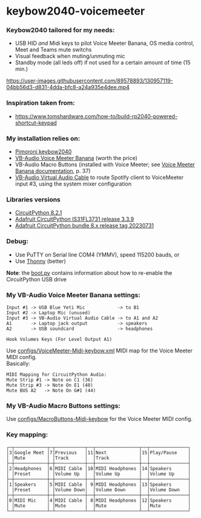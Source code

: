# keybow2040-voicemeeter

### Keybow2040 tailored for my needs:

  - USB HID *and* Midi keys to pilot Voice Meeter Banana, OS media control, Meet and Teams mute switchs
  - Visual feedback when muting/unmuting mic
  - Standby mode (all leds off) if not used for a certain amount of time (15 min.)

https://user-images.githubusercontent.com/89578893/130957119-04bb56d3-d831-4dda-bfc8-a24a935e4dee.mp4


### Inspiration taken from:

- https://www.tomshardware.com/how-to/build-rp2040-powered-shortcut-keypad


### My installation relies on:

- [Pimoroni keybow2040](https://shop.pimoroni.com/products/keybow-2040)
- [VB-Audio Voice Meeter Banana](https://vb-audio.com/Voicemeeter/banana.htm) (worth the price)  
- VB-Audio Macro Buttons (installed with Voice Meeter; see [Voice Meeter Banana documentation](https://vb-audio.com/Voicemeeter/VoicemeeterBanana_UserManual.pdf), p. 37)
- [VB-Audio Virtual Audio Cable](https://vb-audio.com/Cable/index.htm) to route Spotify client to VoiceMeeter input #3, using the system mixer configuration 


### Libraries versions

- [CircuitPython 8.2.1](https://circuitpython.org/board/pimoroni_keybow2040/)
- [Adafruit CircuitPython IS31FL3731 release 3.3.9]( https://github.com/adafruit/Adafruit_CircuitPython_IS31FL3731)
- [Adafruit CircuitPython bundle 8.x release tag 20230731](https://github.com/adafruit/Adafruit_CircuitPython_Bundle/releases/tag/20230731)


### Debug:

- Use PuTTY on Serial line COM4 (YMMV), speed 115200 bauds, or
- Use [Thonny](https://thonny.org/) (better)

**Note**: the [boot.py](./boot.py) contains information about how to re-enable the CircuitPython USB drive


### My VB-Audio Voice Meeter Banana settings:

    Input #1 -> USB Blue Yeti Mic            -> to B1
    Input #2 -> Laptop Mic (unused)
    Input #3 -> VB-Audio Virtual Audio Cable -> to A1 and A2
    A1       -> Laptop jack output           -> speakers
    A2       -> USB soundcard                -> headphones

    Hook Volumes Keys (For Level Output A1)

Use [configs/VoiceMeeter-Midi-keybow.xml](configs/VoiceMeeter-Midi-keybow.xml) MIDI map for the Voice Meeter MIDI config.  
Basically:

    MIDI Mapping for CircuitPython Audio:
    Mute Strip #1 -> Note on C1 (36)
    Mute Strip #3 -> Note On E1 (40)
    Mute BUS A2   -> Note On G#1 (44)


### My VB-Audio Macro Buttons settings:

Use [configs/MacroButtons-Midi-keybow](configs/MacroButtons-Midi-keybow) for the Voice Meeter MIDI config.


### Key mapping:

    ┌─┬────────────┬─┬───────────┬──┬────────────────┬──┬──────────────┐
    │3│Google Meet │7│Previous   │11│Next            │15│Play/Pause    │
    │ │Mute        │ │Track      │  │Track           │  │              │
    ├─┼────────────┼─┼───────────┼──┼────────────────┼──┼──────────────┤
    │2│Headphones  │6│MIDI Cable │10│MIDI Headphones │14│Speakers      │
    │ │Preset      │ │Volume Up  │  │Volume Up       │  │Volume Up     │
    ├─┼────────────┼─┼───────────┼──┼────────────────┼──┼──────────────┤
    │1│Speakers    │5│MIDI Cable │ 9│MIDI Headphones │13│Speakers      │
    │ |Preset      │ │Volume Down│  │Volume Down     │  │Volume Down   │
    ├─┼────────────┼─┼───────────┼──┼────────────────┼──┼──────────────┤
    │0│MIDI Mic    │4│MIDI Cable │ 8│MIDI Headphones │12│Speakers      │
    │ │Mute        │ │Mute       │  │Mute            │  │Mute          │
    └─┴────────────┴─┴───────────┴──┴────────────────┴──┴──────────────┘

